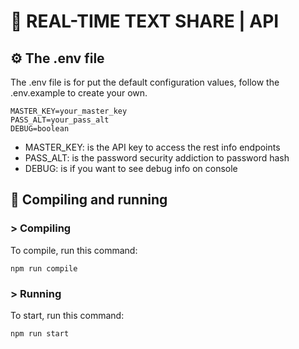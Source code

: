 # 📜 REAL-TIME TEXT SHARE | API

## ⚙️ The .env file

The .env file is for put the default configuration values, follow the .env.example to create your own.

```env
MASTER_KEY=your_master_key
PASS_ALT=your_pass_alt
DEBUG=boolean
```

* MASTER_KEY: is the API key to access the rest info endpoints
* PASS_ALT: is the password security addiction to password hash
* DEBUG: is if you want to see debug info on console

## 🔮 Compiling and running

### > Compiling

To compile, run this command:

```shell
npm run compile
```

### > Running

To start, run this command:

```shell
npm run start
```

